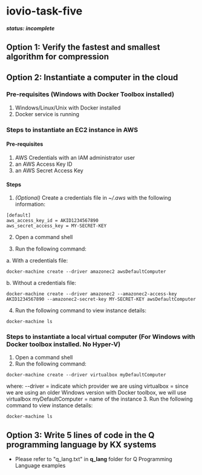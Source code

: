 # iovio-task-five
##### status: *incomplete*

## Option 1: Verify the fastest and smallest algorithm for compression

## Option 2: Instantiate a computer in the cloud
### Pre-requisites (Windows with Docker Toolbox installed)
1. Windows/Linux/Unix with Docker installed
2. Docker service is running

### Steps to instantiate an EC2 instance in AWS
#### Pre-requisites
1. AWS Credentials with an IAM administrator user
2. an AWS Access Key ID
3. an AWS Secret Access Key
#### Steps
1. _(Optional)_ Create a credentials file in _~/.aws_ with the following information:
```
[default]
aws_access_key_id = AKID1234567890
aws_secret_access_key = MY-SECRET-KEY
```

2. Open a command shell

3. Run the following command:

a. With a credentials file:
```
docker-machine create --driver amazonec2 awsDefaultComputer
```
b. Without a credentials file:
```
docker-machine create --driver amazonec2 --amazonec2-access-key AKID1234567890 --amazonec2-secret-key MY-SECRET-KEY awsDefaultComputer
```

4. Run the following command to view instance details:
```
docker-machine ls
```

### Steps to instantiate a local virtual computer (For Windows with Docker toolbox installed. No Hyper-V)
1. Open a command shell
2. Run the following command: 
```
docker-machine create --driver virtualbox myDefaultComputer
```
where: 
--driver = indicate which provider we are using
virtualbox = since we are using an older Windows version with Docker toolbox, we will use virtualbox
myDefaultComputer = name of the instance
3. Run the following command to view instance details:
```
docker-machine ls
```
## Option 3: Write 5 lines of code in the Q programming language by KX systems
* Please refer to "q_lang.txt" in **q_lang** folder for Q Programming Language examples
